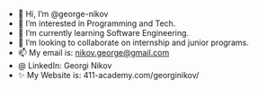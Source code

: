 - 👋 Hi, I’m @george-nikov
- 👀 I’m interested in Programming and Tech. 
- 🌱 I’m currently learning Software Engineering.
- 💞️ I’m looking to collaborate on internship and junior programs.
- 📫 My email is: nikov.george@gmail.com
-  @ LinkedIn: Georgi Nikov
- ✨ My Website is: 411-academy.com/georginikov/

<!---
george-nikov/george-nikov is a ✨ special ✨ repository because its `README.md` (this file) appears on your GitHub profile.
You can click the Preview link to take a look at your changes.
--->
